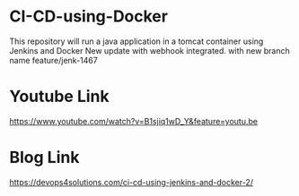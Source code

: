# CI-CD-using-Docker
This repository will run a java application in a tomcat container using  Jenkins and Docker
New update with webhook integrated. with new branch name feature/jenk-1467


# Youtube Link

https://www.youtube.com/watch?v=B1sjiq1wD_Y&feature=youtu.be

# Blog Link
https://devops4solutions.com/ci-cd-using-jenkins-and-docker-2/

